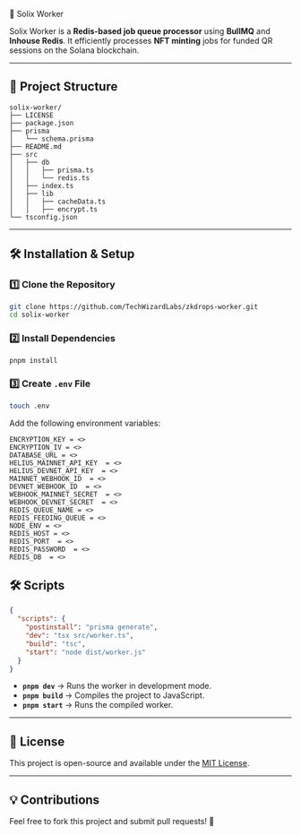 🚀 Solix Worker

Solix Worker is a **Redis-based job queue processor** using **BullMQ** and **Inhouse Redis**. It efficiently processes **NFT minting** jobs for funded QR sessions on the Solana blockchain.


---

## 📂 Project Structure
```
solix-worker/
├── LICENSE
├── package.json
├── prisma
│   └── schema.prisma
├── README.md
├── src
│   ├── db
│   │   ├── prisma.ts
│   │   └── redis.ts
│   ├── index.ts
│   ├── lib
│   │   ├── cacheData.ts
│   │   ├── encrypt.ts
└── tsconfig.json
```

---

## 🛠 Installation & Setup

### 1️⃣ Clone the Repository
```sh
git clone https://github.com/TechWizardLabs/zkdrops-worker.git
cd solix-worker
```

### 2️⃣ Install Dependencies
```sh
pnpm install
```

### 3️⃣ Create `.env` File
```sh
touch .env
```

Add the following environment variables:
```
ENCRYPTION_KEY = <>
ENCRYPTION_IV = <>
DATABASE_URL = <>
HELIUS_MAINNET_API_KEY  = <>
HELIUS_DEVNET_API_KEY  = <>
MAINNET_WEBHOOK_ID  = <>
DEVNET_WEBHOOK_ID  = <>
WEBHOOK_MAINNET_SECRET  = <>
WEBHOOK_DEVNET_SECRET  = <>
REDIS_QUEUE_NAME = <>
REDIS_FEEDING_QUEUE = <>
NODE_ENV = <>
REDIS_HOST = <>
REDIS_PORT  = <>
REDIS_PASSWORD  = <>
REDIS_DB  = <>
```

## 🛠 Scripts

```json
{
  "scripts": {
    "postinstall": "prisma generate",
    "dev": "tsx src/worker.ts",
    "build": "tsc",
    "start": "node dist/worker.js"
  }
}
```

- **`pnpm dev`** → Runs the worker in development mode.
- **`pnpm build`** → Compiles the project to JavaScript.
- **`pnpm start`** → Runs the compiled worker.

---

## 📝 License
This project is open-source and available under the [MIT License](LICENSE).

---

## 💡 Contributions
Feel free to fork this project and submit pull requests! 🎉